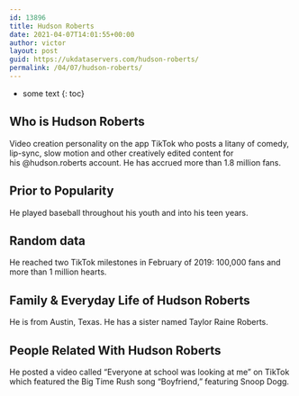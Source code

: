 ```yaml
---
id: 13896
title: Hudson Roberts
date: 2021-04-07T14:01:55+00:00
author: victor
layout: post
guid: https://ukdataservers.com/hudson-roberts/
permalink: /04/07/hudson-roberts/
---
```


* some text
{: toc}


## Who is Hudson Roberts



Video creation personality on the app TikTok who posts a litany of comedy, lip-sync, slow motion and other creatively edited content for his @hudson.roberts account. He has accrued more than 1.8 million fans. 

                
                
                
## Prior to Popularity



He played baseball throughout his youth and into his teen years. 

                
                
                
## Random data



He reached two TikTok milestones in February of 2019: 100,000 fans and more than 1 million hearts. 

                
                
                
## Family & Everyday Life of Hudson Roberts



He is from Austin, Texas. He has a sister named Taylor Raine Roberts. 

                
                
                
## People Related With Hudson Roberts



He posted a video called &#8220;Everyone at school was looking at me&#8221; on TikTok which featured the Big Time Rush song &#8220;Boyfriend,&#8221; featuring Snoop Dogg. 

                
              
            
          
          
          